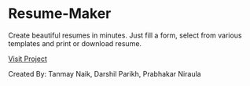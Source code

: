 # Resume-Maker
Create beautiful resumes in minutes. Just fill a form, select from various templates and print or download resume.

[Visit Project](http://resume-maker-php.appspot.com)

Created By: Tanmay Naik, Darshil Parikh, Prabhakar Niraula

